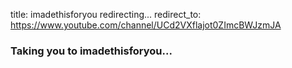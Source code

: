 title: imadethisforyou redirecting...
redirect_to: https://www.youtube.com/channel/UCd2VXflajot0ZImcBWJzmJA

### Taking you to imadethisforyou...
